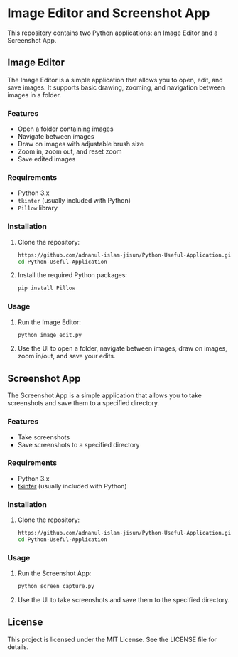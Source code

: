 # Image Editor and Screenshot App

This repository contains two Python applications: an Image Editor and a Screenshot App.

## Image Editor

The Image Editor is a simple application that allows you to open, edit, and save images. It supports basic drawing, zooming, and navigation between images in a folder.

### Features

- Open a folder containing images
- Navigate between images
- Draw on images with adjustable brush size
- Zoom in, zoom out, and reset zoom
- Save edited images

### Requirements

- Python 3.x
- `tkinter` (usually included with Python)
- `Pillow` library

### Installation

1. Clone the repository:
    ```sh
    https://github.com/adnanul-islam-jisun/Python-Useful-Application.git
    cd Python-Useful-Application
    ```

2. Install the required Python packages:
    ```sh
    pip install Pillow
    ```

### Usage

1. Run the Image Editor:
    ```sh
    python image_edit.py
    ```

2. Use the UI to open a folder, navigate between images, draw on images, zoom in/out, and save your edits.

## Screenshot App

The Screenshot App is a simple application that allows you to take screenshots and save them to a specified directory.

### Features

- Take screenshots
- Save screenshots to a specified directory

### Requirements

- Python 3.x
- [tkinter](http://_vscodecontentref_/0) (usually included with Python)

### Installation

1. Clone the repository:
    ```sh
    https://github.com/adnanul-islam-jisun/Python-Useful-Application.git
    cd Python-Useful-Application
    ```

### Usage

1. Run the Screenshot App:
    ```sh
    python screen_capture.py
    ```

2. Use the UI to take screenshots and save them to the specified directory.

## License

This project is licensed under the MIT License. See the LICENSE file for details.
